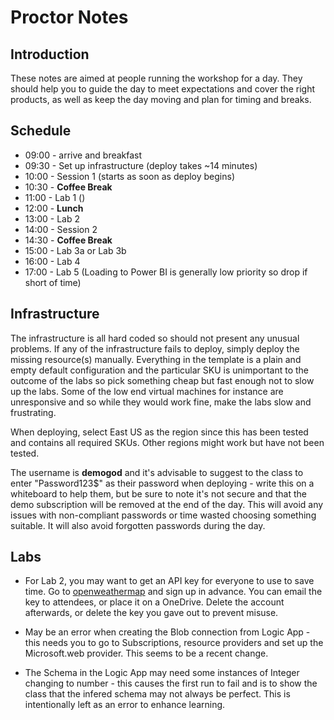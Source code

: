 # Proctor Notes

## Introduction

These notes are aimed at people running the workshop for a day. They should help you to guide the day to meet expectations and cover the right products, as well as keep the day moving and plan for timing and breaks.

## Schedule

* 09:00 - arrive and breakfast
* 09:30 - Set up infrastructure (deploy takes ~14 minutes)
* 10:00 - Session 1 (starts as soon as deploy begins)
* 10:30 - **Coffee Break**
* 11:00 - Lab 1 ()
* 12:00 - **Lunch**
* 13:00 - Lab 2
* 14:00 - Session 2
* 14:30 - **Coffee Break**
* 15:00 - Lab 3a or Lab 3b
* 16:00 - Lab 4
* 17:00 - Lab 5 (Loading to Power BI is generally low priority so drop if short of time)

## Infrastructure

The infrastructure is all hard coded so should not present any unusual problems. If any of the infrastructure fails to deploy, simply deploy the missing resource(s) manually. Everything in the template is a plain and empty default configuration and the particular SKU is unimportant to the outcome of the labs so pick something cheap but fast enough not to slow up the labs. Some of the low end virtual machines for instance are unresponsive and so while they would work fine, make the labs slow and frustrating.

When deploying, select East US as the region since this has been tested and contains all required SKUs. Other regions might work but have not been tested.

The username is **demogod** and it's advisable to suggest to the class to enter "Password123$" as their password when deploying - write this on a whiteboard to help them, but be sure to note it's not secure and that the demo subscription will be removed at the end of the day. This will avoid any issues with non-compliant passwords or time wasted choosing something suitable. It will also avoid forgotten passwords during the day.

## Labs

* For Lab 2, you may want to get an API key for everyone to use to save time. Go to [openweathermap](https://openweathermap.org) and sign up in advance. You can email the key to attendees, or place it on a OneDrive. Delete the account afterwards, or delete the key you gave out to prevent misuse.

* May be an error when creating the Blob connection from Logic App - this needs you to go to Subscriptions, resource providers and set up the Microsoft.web provider. This seems to be a recent change.

* The Schema in the Logic App may need some instances of Integer changing to number - this causes the first run to fail and is to show the class that the infered schema may not always be perfect. This is intentionally left as an error to enhance learning.